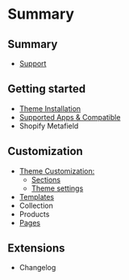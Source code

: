 # Summary

## Summary

* [Support](summary/support.md)

## Getting started

* [Theme Installation](README.md)
* [Supported Apps & Compatible](app.md)
* Shopify Metafield

## Customization

* [Theme Customization:](theme-customization.md)
  * [Sections](sections.md)
  * [Theme settings](theme-settings.md)
* [Templates](templates.md)
* Collection
* Products
* [Pages](pages.md)

## Extensions

* Changelog

